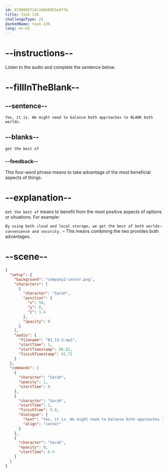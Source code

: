 ```yaml
---
id: 67d8005f1dc2d066055edf7e
title: Task 136
challengeType: 22
dashedName: task-136
lang: en-US
---
```


<!-- (Audio) Sarah: Yes, it is. We might need to balance both approaches to get the best of both worlds. -->

# --instructions--

Listen to the audio and complete the sentence below.

# --fillInTheBlank--

## --sentence--

`Yes, it is. We might need to balance both approaches to BLANK both worlds.`

## --blanks--

`get the best of`  

### --feedback--  

This four-word phrase means to take advantage of the most beneficial aspects of things.  

# --explanation--  

`Get the best of` means to benefit from the most positive aspects of options or situations. For example:

`By using both cloud and local storage, we get the best of both worlds—convenience and security.` – This means combining the two provides both advantages.

# --scene--

```json
{
  "setup": {
    "background": "company2-center.png",
    "characters": [
      {
        "character": "Sarah",
        "position": {
          "x": 50,
          "y": 0,
          "z": 1.4
        },
        "opacity": 0
      }
    ],
    "audio": {
      "filename": "B1_13-3.mp3",
      "startTime": 1,
      "startTimestamp": 86.82,
      "finishTimestamp": 91.72
    }
  },
  "commands": [
    {
      "character": "Sarah",
      "opacity": 1,
      "startTime": 0
    },
    {
      "character": "Sarah",
      "startTime": 1,
      "finishTime": 5.9,
      "dialogue": {
        "text": "Yes, it is. We might need to balance both approaches to get the best of both worlds.",
        "align": "center"
      }
    },
    {
      "character": "Sarah",
      "opacity": 0,
      "startTime": 6.4
    }
  ]
}
```
